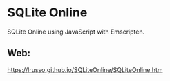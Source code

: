 # SQLite Online

SQLite Online using JavaScript with Emscripten.

## Web:

https://lrusso.github.io/SQLiteOnline/SQLiteOnline.htm
